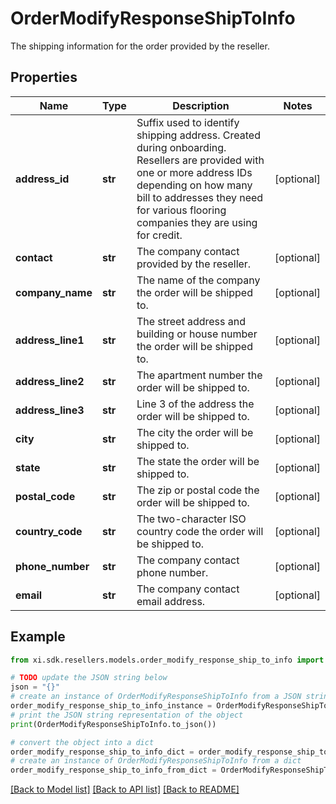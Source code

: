 # OrderModifyResponseShipToInfo

The shipping information for the order provided by the reseller.

## Properties

Name | Type | Description | Notes
------------ | ------------- | ------------- | -------------
**address_id** | **str** | Suffix used to identify shipping address. Created during onboarding. Resellers are provided with one or more address IDs depending on how many bill to addresses they need for various flooring companies they are using for credit. | [optional] 
**contact** | **str** | The company contact provided by the reseller. | [optional] 
**company_name** | **str** | The name of the company the order will be shipped to. | [optional] 
**address_line1** | **str** | The street address and building or house number the order will be shipped to. | [optional] 
**address_line2** | **str** | The apartment number the order will be shipped to. | [optional] 
**address_line3** | **str** | Line 3 of the address the order will be shipped to. | [optional] 
**city** | **str** | The city the order will be shipped to. | [optional] 
**state** | **str** | The state the order will be shipped to. | [optional] 
**postal_code** | **str** | The zip or postal code the order will be shipped to. | [optional] 
**country_code** | **str** | The two-character ISO country code the order will be shipped to. | [optional] 
**phone_number** | **str** | The company contact phone number. | [optional] 
**email** | **str** | The company contact email address. | [optional] 

## Example

```python
from xi.sdk.resellers.models.order_modify_response_ship_to_info import OrderModifyResponseShipToInfo

# TODO update the JSON string below
json = "{}"
# create an instance of OrderModifyResponseShipToInfo from a JSON string
order_modify_response_ship_to_info_instance = OrderModifyResponseShipToInfo.from_json(json)
# print the JSON string representation of the object
print(OrderModifyResponseShipToInfo.to_json())

# convert the object into a dict
order_modify_response_ship_to_info_dict = order_modify_response_ship_to_info_instance.to_dict()
# create an instance of OrderModifyResponseShipToInfo from a dict
order_modify_response_ship_to_info_from_dict = OrderModifyResponseShipToInfo.from_dict(order_modify_response_ship_to_info_dict)
```
[[Back to Model list]](../README.md#documentation-for-models) [[Back to API list]](../README.md#documentation-for-api-endpoints) [[Back to README]](../README.md)


